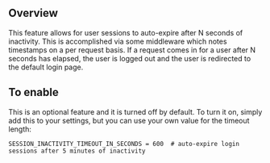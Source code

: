 ## Overview

This feature allows for user sessions to auto-expire after N seconds of inactivity. This is accomplished via some middleware which notes timestamps on a per request basis. If a request comes in for a user after N seconds has elapsed, the user is logged out and the user is redirected to the default login page.

## To enable

This is an optional feature and it is turned off by default. To turn it on, simply add this to your settings, but you can use your own value for the timeout length:

```
SESSION_INACTIVITY_TIMEOUT_IN_SECONDS = 600  # auto-expire login sessions after 5 minutes of inactivity
```